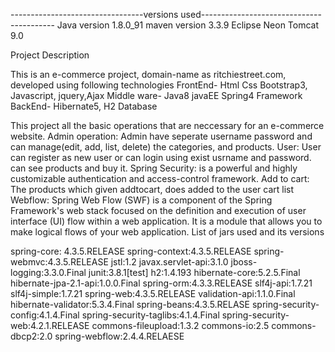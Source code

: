 ---------------------------------versions used-----------------------------------------
Java version 1.8.0_91
maven version 3.3.9
Eclipse Neon
Tomcat 9.0




Project Description

This is an e-commerce project, domain-name as ritchiestreet.com, developed using following technologies
FrontEnd- Html Css Bootstrap3, Javascript, jquery,Ajax
Middle ware- Java8 javaEE Spring4 Framework
BackEnd- Hibernate5, H2 Database

This project all the basic operations that are neccessary for an e-commerce website. 
Admin operation:	Admin have seperate username password and can manage(edit, add, list, delete) the categories, and products.
User:	User can register as new user or can login using exist usrname and password. can see products and buy it.
Spring Security:	is a powerful and highly customizable authentication and access-control framework.
Add to cart:	The products which given addtocart, does added to the user cart list
Webflow:	Spring Web Flow (SWF) is a component of the Spring Framework's web stack focused on the definition and execution of user interface (UI) flow within a web application. It is a module that allows you to make logical flows of your web application.
List of jars used and its versions

spring-core: 4.3.5.RELEASE
spring-context:4.3.5.RELEASE
spring-webmvc:4.3.5.RELEASE
jstl:1.2
javax.servlet-api:3.1.0
jboss-logging:3.3.0.Final
junit:3.8.1[test]
h2:1.4.193
hibernate-core:5.2.5.Final
hibernate-jpa-2.1-api:1.0.0.Final
spring-orm:4.3.3.RELEASE
slf4j-api:1.7.21
slf4j-simple:1.7.21
spring-web:4.3.5.RELEASE
validation-api:1.1.0.Final
hibernate-validator:5.3.4.Final
spring-beans:4.3.5.RELASE
spring-security-config:4.1.4.Final
spring-security-taglibs:4.1.4.Final
spring-security-web:4.2.1.RELEASE
commons-fileupload:1.3.2
commons-io:2.5
commons-dbcp2:2.0
spring-webflow:2.4.4.RELAESE
